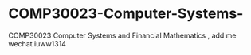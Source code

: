 # COMP30023-Computer-Systems-
COMP30023 Computer Systems  and Financial Mathematics , add me wechat iuww1314
